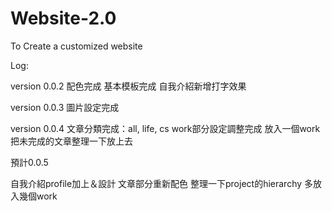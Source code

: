 # Website-2.0
To Create a customized website

Log:

version 0.0.2
配色完成
基本模板完成
自我介紹新增打字效果

version 0.0.3
圖片設定完成

version 0.0.4
文章分類完成：all, life, cs
work部分設定調整完成
放入一個work
把未完成的文章整理一下放上去

預計0.0.5

自我介紹profile加上＆設計
文章部分重新配色
整理一下project的hierarchy
多放入幾個work